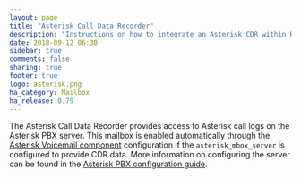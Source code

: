 ```yaml
---
layout: page
title: "Asterisk Call Data Recorder"
description: "Instructions on how to integrate an Asterisk CDR within Home Assistant."
date: 2018-09-12 06:30
sidebar: true
comments: false
sharing: true
footer: true
logo: asterisk.png
ha_category: Mailbox
ha_release: 0.79
---
```


The Asterisk Call Data Recorder provides access to Asterisk call logs on the Asterisk PBX server. This mailbox is enabled automatically through the [Asterisk Voicemail component](/components/asterisk_mbox/) configuration if the `asterisk_mbox_server` is configured to provide CDR data.  More information on configuring the server can be found in the [Asterisk PBX configuration guide](/docs/asterisk_mbox/).
